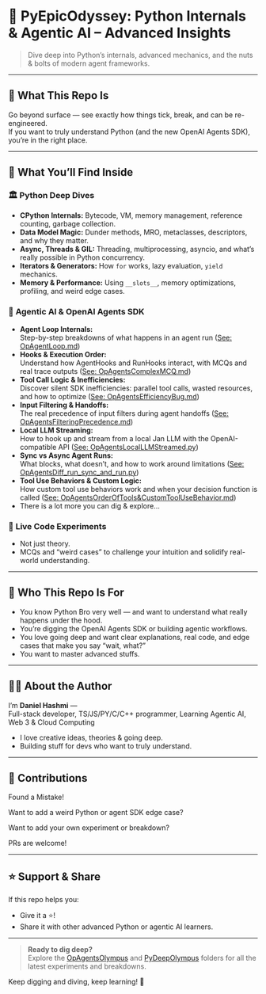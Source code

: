 # 🧠 PyEpicOdyssey: Python Internals & Agentic AI – Advanced Insights

> Dive deep into Python’s internals, advanced mechanics, and the nuts & bolts of modern agent frameworks.  

---

## 🚀 What This Repo Is

Go beyond surface — see exactly how things tick, break, and can be re-engineered.  
If you want to truly understand Python (and the new OpenAI Agents SDK), you’re in the right place.

---

## 🧩 What You’ll Find Inside

### 🏛️ **Python Deep Dives**
- **CPython Internals:** Bytecode, VM, memory management, reference counting, garbage collection.
- **Data Model Magic:** Dunder methods, MRO, metaclasses, descriptors, and why they matter.
- **Async, Threads & GIL:** Threading, multiprocessing, asyncio, and what’s really possible in Python concurrency.
- **Iterators & Generators:** How `for` works, lazy evaluation, `yield` mechanics.
- **Memory & Performance:** Using `__slots__`, memory optimizations, profiling, and weird edge cases.

### 🤖 **Agentic AI & OpenAI Agents SDK**
- **Agent Loop Internals:**  
  Step-by-step breakdowns of what happens in an agent run ([See: OpAgentLoop.md](OpAgentsOlympus/OpAgentLoop.md))
- **Hooks & Execution Order:**  
  Understand how AgentHooks and RunHooks interact, with MCQs and real trace outputs ([See: OpAgentsComplexMCQ.md](OpAgentsOlympus/OpAgentsComplexMCQ.md))
- **Tool Call Logic & Inefficiencies:**  
  Discover silent SDK inefficiencies: parallel tool calls, wasted resources, and how to optimize ([See: OpAgentsEfficiencyBug.md](OpAgentsOlympus/OpAgentsEfficiencyBug.md))
- **Input Filtering & Handoffs:**  
  The real precedence of input filters during agent handoffs ([See: OpAgentsFilteringPrecedence.md](OpAgentsOlympus/OpAgentsFilteringPrecedence.md))
- **Local LLM Streaming:**  
  How to hook up and stream from a local Jan LLM with the OpenAI-compatible API ([See: OpAgentsLocalLLMStreamed.py](OpAgentsOlympus/OpAgentsLocalLLMStreamed.py))
- **Sync vs Async Agent Runs:**  
  What blocks, what doesn’t, and how to work around limitations ([See: OpAgentsDiff_run_sync_and_run.py](OpAgentsOlympus/OpAgentsDiff_run_sync_and_run.py))
- **Tool Use Behaviors & Custom Logic:**  
  How custom tool use behaviors work and when your decision function is called ([See: OpAgentsOrderOfTools&CustomToolUseBehavior.md](OpAgentsOlympus/OpAgentsOrderOfTools%26CustomToolUseBehavior.md))
- There is a lot more you can dig & explore...
  
### 🧪 **Live Code Experiments**
- Not just theory.
- MCQs and “weird cases” to challenge your intuition and solidify real-world understanding.

---

## 🎯 Who This Repo Is For

- You know Python Bro very well — and want to understand what really happens under the hood.
- You’re digging the OpenAI Agents SDK or building agentic workflows.
- You love going deep and want clear explanations, real code, and edge cases that make you say “wait, what?”
- You want to master advanced stuffs.

---

## 👨‍💻 About the Author

I’m **Daniel Hashmi** —  
Full-stack developer, TS/JS/PY/C/C++ programmer, Learning Agentic AI, Web 3 & Cloud Computing

- I love creative ideas, theories & going deep.
- Building stuff for devs who want to truly understand.

---

## 🤝 Contributions

Found a Mistake!

Want to add a weird Python or agent SDK edge case?

Want to add your own experiment or breakdown?  

PRs are welcome!  

---

## ⭐ Support & Share

If this repo helps you:
- Give it a ⭐!  
- Share it with other advanced Python or agentic AI learners.

---

> **Ready to dig deep?**  
> Explore the [OpAgentsOlympus](./OpAgentsOlympus/) and [PyDeepOlympus](./PyDeepOlympus/) folders for all the latest experiments and breakdowns.

Keep digging and diving, keep learning! 🚀
